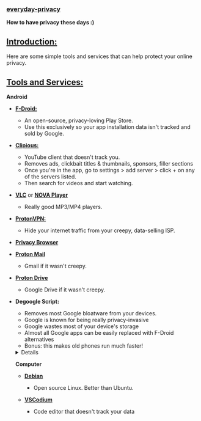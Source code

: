 ### [everyday-privacy](#)

**How to have privacy these days :)**

## [Introduction:](#)

Here are some simple tools and services that can help protect your online privacy.

## [Tools and Services:](#)

  **Android**
  
- **[F-Droid:](https://f-droid.org/en/)**
  - An open-source, privacy-loving Play Store.
  - Use this exclusively so your app installation data isn't tracked and sold by Google.

- **[Clipious:](https://f-droid.org/en/packages/com.github.lamarios.clipious/)**
  - YouTube client that doesn't track you.
  - Removes ads, clickbait titles & thumbnails, sponsors, filler sections
  - Once you're in the app, go to settings > add server > click + on any of the servers listed.
  - Then search for videos and start watching.

- **[VLC](https://f-droid.org/en/packages/org.videolan.vlc/)** or **[NOVA Player](https://f-droid.org/en/packages/org.courville.nova/)**
  - Really good MP3/MP4 players.

- **[ProtonVPN:](https://f-droid.org/en/packages/ch.protonvpn.android/)**
  - Hide your internet traffic from your creepy, data-selling ISP.

- **[Privacy Browser](https://f-droid.org/en/packages/com.stoutner.privacybrowser.standard/)**

- **[Proton Mail](https://account.proton.me/mail)**
  - Gmail if it wasn't creepy.

- **[Proton Drive](https://proton.me/drive)**
  - Google Drive if it wasn't creepy.

- **Degoogle Script:**
   - Removes most Google bloatware from your devices.
   - Google is known for being really privacy-invasive
   - Google wastes most of your device's storage
   - Almost all Google apps can be easily replaced with F-Droid alternatives
   - Bonus: this makes old phones run much faster!
    
    <details>
   
      <summary>Degoogling Instructions</summary>
     
      
      1. [Install ADB on your laptop](https://www.xda-developers.com/install-adb-windows-macos-linux/)
      2. [Enable USB Debugging](https://developer.android.com/studio/debug/dev-options)
      3. Plug your phone into your laptop and hit "allow usb debugging"
      4. Paste this into a terminal
    
      ```
      adb uninstall --user 0 com.google.android.apps.accessibility.auditor
      adb uninstall --user 0 com.google.android.apps.accessibility.maui.actionblocks
      adb uninstall --user 0 com.google.android.marvin.talkback
      adb uninstall --user 0 com.google.android.projection.gearhead
      adb uninstall --user 0 com.google.android.embedded.projection
      adb uninstall --user 0 com.google.android.apps.work.clouddpc
      adb uninstall --user 0 com.google.android.webview
      adb uninstall --user 0 com.google.android.webview.beta
      adb uninstall --user 0 com.google.android.webview.canary
      adb uninstall --user 0 com.google.android.webview.dev
      adb uninstall --user 0 com.google.android.tvrecommendations
      adb uninstall --user 0 com.google.android.tvlauncher
      adb uninstall --user 0 com.google.android.leanbacklauncher
      adb uninstall --user 0 com.google.android.tv.remote.service
      adb uninstall --user 0 com.google.android.wearable.assistant
      adb uninstall --user 0 com.google.android.backdrop
      adb uninstall --user 0 com.google.android.apps.blogger
      adb uninstall --user 0 com.google.android.calculator
      adb uninstall --user 0 com.google.samples.apps.cardboarddemo
      adb uninstall --user 0 com.google.android.ims
      adb uninstall --user 0 com.chrome.beta
      adb uninstall --user 0 com.chrome.canary
      adb uninstall --user 0 com.chrome.dev
      adb uninstall --user 0 com.google.chromeremotedesktop
      adb uninstall --user 0 com.google.android.apps.mediashell
      adb uninstall --user 0 com.google.android.deskclock
      adb uninstall --user 0 com.androidx.compose.material.catalog
      adb uninstall --user 0 com.google.android.contacts
      adb uninstall --user 0 com.google.android.apps.audition
      adb uninstall --user 0 com.google.android.apps.village.boond
      adb uninstall --user 0 com.google.android.apps.restore
      adb uninstall --user 0 com.google.android.apps.pixelmigrate
      adb uninstall --user 0 com.google.android.apps.wifisetup.app
      adb uninstall --user 0 com.google.android.apps.wellbeing
      adb uninstall --user 0 com.google.android.apps.camera.poseidon
      adb uninstall --user 0 com.google.android.apps.kids.familylinkhelper
      adb uninstall --user 0 com.google.location.nearby.apps.fastpair.validator
      adb uninstall --user 0 com.google.android.apps.nbu.files
      adb uninstall --user 0 com.google.android.apps.photosgo
      adb uninstall --user 0 com.google.android.apps.automotive.gamesnacks
      adb uninstall --user 0 com.google.android.inputmethod.latin
      adb uninstall --user 0 com.google.android.gm
      adb uninstall --user 0 com.google.android.gm.lite
      adb uninstall --user 0 com.google.android.googlequicksearchbox
      adb uninstall --user 0 com.google.android.apps.enterprise.cpanel
      adb uninstall --user 0 com.google.android.apps.aiy
      adb uninstall --user 0 com.google.android.apps.giant
      adb uninstall --user 0 com.google.android.katniss
      adb uninstall --user 0 com.google.android.apps.cultural
      adb uninstall --user 0 com.google.android.apps.googleassistant
      adb uninstall --user 0 com.google.android.apps.assistant
      adb uninstall --user 0 com.google.android.apps.authenticator2
      adb uninstall --user 0 com.google.android.apps.automotive.templates.host
      adb uninstall --user 0 com.google.android.apps.automotive.inputmethod
      adb uninstall --user 0 com.google.android.calendar
      adb uninstall --user 0 com.google.android.apps.dynamite
      adb uninstall --user 0 com.android.chrome
      adb uninstall --user 0 com.google.android.apps.classroom
      adb uninstall --user 0 com.google.android.apps.cloudconsole
      adb uninstall --user 0 com.google.enterprise.topaz.mobile.android
      adb uninstall --user 0 com.google.android.apps.docs.editors.docs
      adb uninstall --user 0 com.google.android.apps.docs
      adb uninstall --user 0 com.google.earth
      adb uninstall --user 0 com.google.android.apps.kids.familylink
      adb uninstall --user 0 com.google.android.apps.tycho
      adb uninstall --user 0 com.google.android.apps.adm
      adb uninstall --user 0 com.google.android.apps.fitness
      adb uninstall --user 0 com.google.android.apps.searchlite
      adb uninstall --user 0 com.google.android.apps.health.research.studies
      adb uninstall --user 0 com.google.android.apps.chromecast.app
      adb uninstall --user 0 com.google.samples.apps.iosched
      adb uninstall --user 0 com.google.android.keep
      adb uninstall --user 0 com.google.ar.lens
      adb uninstall --user 0 com.google.android.apps.ads.homeservices
      adb uninstall --user 0 com.google.android.apps.maps
      adb uninstall --user 0 com.google.android.apps.mapslite
      adb uninstall --user 0 com.google.android.apps.tachyon
      adb uninstall --user 0 com.google.android.apps.meetings
      adb uninstall --user 0 com.google.android.apps.messaging
      adb uninstall --user 0 com.google.android.apps.magazines
      adb uninstall --user 0 com.google.android.apps.subscriptions.red
      adb uninstall --user 0 com.google.android.apps.paidtasks
      adb uninstall --user 0 com.google.android.apps.nbu.paisa.user
      adb uninstall --user 0 com.google.android.apps.photos
      adb uninstall --user 0 com.google.android.apps.wearables.maestro.companion
      adb uninstall --user 0 com.google.android.apps.wear.companion
      adb uninstall --user 0 com.google.android.wearable.watchface.rwf
      adb uninstall --user 0 com.google.android.wearable.fitbit.mcu.data
      adb uninstall --user 0 com.google.android.apps.books
      adb uninstall --user 0 com.google.android.apps.playconsole
      adb uninstall --user 0 com.google.android.play.games
      adb uninstall --user 0 com.google.android.gms
      adb uninstall --user 0 com.google.ar.core
      adb uninstall --user 0 com.google.android.apps.podcasts
      adb uninstall --user 0 com.google.android.apps.docs.editors.sheets
      adb uninstall --user 0 com.google.android.apps.docs.editors.slides
      adb uninstall --user 0 com.google.android.apps.helprtc
      adb uninstall --user 0 com.google.android.apps.tasks
      adb uninstall --user 0 com.google.android.apps.translate
      adb uninstall --user 0 com.google.android.videos
      adb uninstall --user 0 com.google.android.apps.googlevoice
      adb uninstall --user 0 com.google.android.apps.walletnfcrel
      adb uninstall --user 0 com.google.android.apps.healthdata
      adb uninstall --user 0 com.google.android.wearable.healthservices
      adb uninstall --user 0 com.google.android.apps.jam
      adb uninstall --user 0 com.google.android.tv
      adb uninstall --user 0 com.google.android.apps.cloud.cloudbi
      adb uninstall --user 0 com.google.android.apps.accessibility.reveal
      adb uninstall --user 0 com.google.android.apps.accessibility.magnifier
      adb uninstall --user 0 com.google.android.apps.motionsense.bridge
      adb uninstall --user 0 com.google.android.apps.navlite
      adb uninstall --user 0 com.google.android.apps.onlineinsightspanel
      adb uninstall --user 0 com.google.android.apps.safetyhub
      adb uninstall --user 0 com.google.android.dialer
      adb uninstall --user 0 com.google.android.apps.photos.scanner
      adb uninstall --user 0 com.google.android.GoogleCamera
      adb uninstall --user 0 com.google.android.apps.camera.services
      adb uninstall --user 0 com.google.android.apps.pixel.health
      adb uninstall --user 0 com.google.android.wearable.pixel.pdms
      adb uninstall --user 0 com.google.android.apps.baselinestudy
      adb uninstall --user 0 com.google.research.projectrelate
      adb uninstall --user 0 com.google.android.wearable.protolayout.renderer
      adb uninstall --user 0 com.google.android.apps.seekh
      adb uninstall --user 0 com.google.android.accessibility.reader
      adb uninstall --user 0 com.google.android.apps.recorder
      adb uninstall --user 0 com.google.android.apps.userpanel
      adb uninstall --user 0 com.google.android.apps.security.securityhub
      adb uninstall --user 0 com.google.android.euicc
      adb uninstall --user 0 com.niksoftware.snapseed
      adb uninstall --user 0 com.google.socratic
      adb uninstall --user 0 com.google.android.accessibility.soundamplifier
      adb uninstall --user 0 com.google.android.tts
      adb uninstall --user 0 com.google.android.accessibility.switchaccess
      adb uninstall --user 0 com.google.toontastic
      adb uninstall --user 0 com.google.android.tv
      adb uninstall --user 0 com.google.android.youtube
      adb uninstall --user 0 com.google.android.apps.youtube.producer
      adb uninstall --user 0 com.google.android.youtube.tv
      adb uninstall --user 0 com.google.android.apps.youtube.kids
      adb uninstall --user 0 com.google.android.youtube.tvkids
      adb uninstall --user 0 com.google.android.apps.youtube.music
      adb uninstall --user 0 com.google.android.youtube.tvmusic
      adb uninstall --user 0 com.google.android.apps.youtube.music.pwa
      adb uninstall --user 0 com.google.android.apps.youtube.creator
      adb uninstall --user 0 com.google.android.apps.youtube.unplugged
      adb uninstall --user 0 com.google.android.youtube.tvunplugged
      ```
     
     </details>

  **Computer**
  
  - [**Debian**](https://www.wikihow.com/Install-Debian)
    - Open source Linux. Better than Ubuntu. 

  - [**VSCodium**](https://vscodium.com/#install)
     - Code editor that doesn't track your data
